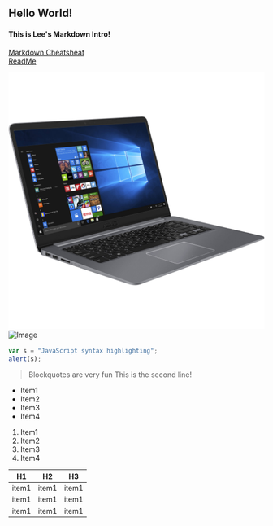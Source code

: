 ## Hello World!
#### This is Lee's Markdown Intro!

[Markdown Cheatsheat](https://github.com/adam-p/markdown-here/wiki/Markdown-Cheatsheet)</br>
[ReadMe](https://github.com/leeoffir/IT2600Intro/blob/master/README.md)

![Image](https://github.com/leeoffir/IT2600Intro/blob/master/asus_s510uq_bh71_i7_8550u_8gb_1tb_1361153.jpg "test")
![Image](https://www.bhphotovideo.com/images/images2500x2500/asus_s510uq_bh71_i7_8550u_8gb_1tb_1361153.jpg "test")


```javascript
var s = "JavaScript syntax highlighting";
alert(s);
```

> Blockquotes are very fun
> This is the second line!

* Item1 
* Item2 
* Item3 
* Item4

 1. Item1
 1. Item2
 3. Item3
 4. Item4

| H1     | H2    | H3|
|-------|--------|------|
|item1  | item1 | item1 |
|item1   | item1 |  item1  |
|item1   |item1  |  item1 |
